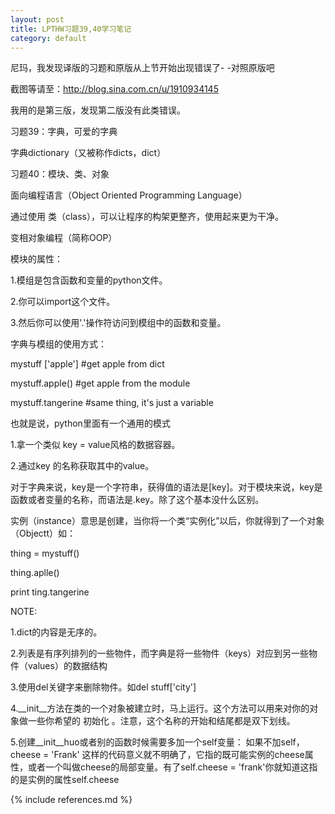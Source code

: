 ```yaml
---
layout: post
title: LPTHW习题39,40学习笔记
category: default
---
```

尼玛，我发现译版的习题和原版从上节开始出现错误了- -对照原版吧

截图等请至：http://blog.sina.com.cn/u/1910934145

我用的是第三版，发现第二版没有此类错误。

习题39：字典，可爱的字典

字典dictionary（又被称作dicts，dict）

习题40：模块、类、对象

面向编程语言（Object Oriented Programming Language）

通过使用 类（class），可以让程序的构架更整齐，使用起来更为干净。

变相对象编程（简称OOP）

模块的属性：

1.模组是包含函数和变量的python文件。

2.你可以import这个文件。

3.然后你可以使用'.'操作符访问到模组中的函数和变量。

字典与模组的使用方式：

mystuff ['apple'] #get apple from dict

mystuff.apple() #get apple from the module

mystuff.tangerine #same thing, it's just a variable

也就是说，python里面有一个通用的模式

1.拿一个类似 key = value风格的数据容器。

2.通过key 的名称获取其中的value。

对于字典来说，key是一个字符串，获得值的语法是[key]。对于模块来说，key是函数或者变量的名称，而语法是.key。除了这个基本没什么区别。

实例（instance）意思是创建，当你将一个类“实例化”以后，你就得到了一个对象（Objectt）如：

thing = mystuff()

thing.aplle()

print ting.tangerine


NOTE:

1.dict的内容是无序的。

2.列表是有序列排列的一些物件，而字典是将一些物件（keys）对应到另一些物件（values）的数据结构

3.使用del关键字来删除物件。如del stuff['city']

4.__init__方法在类的一个对象被建立时，马上运行。这个方法可以用来对你的对象做一些你希望的 初始化 。注意，这个名称的开始和结尾都是双下划线。

5.创建__init__huo或者别的函数时候需要多加一个self变量：
如果不加self，cheese = 'Frank' 这样的代码意义就不明确了，它指的既可能实例的cheese属性，或者一个叫做cheese的局部变量。有了self.cheese = 'frank'你就知道这指的是实例的属性self.cheese




{% include references.md %}
